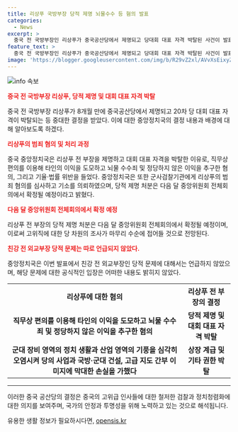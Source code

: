 ```yaml
---
title: 리상푸 국방부장 당적 제명 뇌물수수 등 혐의 발표
categories:
  - News
excerpt: >
  중국 전 국방부장인 리상푸가 중국공산당에서 제명되고 당대회 대표 자격 박탈된 사건이 발표되었다. 리 상푸는 직무를 이용해 부정한 금전을 수수하고 기율을 위반했다는 이유로 제명됐으며, 군사검찰기관에 기소 의뢰되었다. 전임자인 웨이펑허 전 국방부장도 뇌물 수수 등 문제로 당적 제명 처분을 받았다. 이는 중국공산당의 고위직 조사가 마무리되는 조짐으로, 친강 전 외교부장의 문제는 언급되지 않았다.
feature_text: >
  중국 전 국방부장인 리상푸가 중국공산당에서 제명되고 당대회 대표 자격 박탈된 사건이 발표되었다. 리 상푸는 직무를 이용해 부정한 금전을 수수하고 기율을 위반했다는 이유로 제명됐으며, 군사검찰기관에 기소 의뢰되었다. 전임자인 웨이펑허 전 국방부장도 뇌물 수수 등 문제로 당적 제명 처분을 받았다. 이는 중국공산당의 고위직 조사가 마무리되는 조짐으로, 친강 전 외교부장의 문제는 언급되지 않았다.
image: 'https://blogger.googleusercontent.com/img/b/R29vZ2xl/AVvXsEixyZcFfHzMRdzZMjFBmAUKJYCLCGyLL1o632UiGVXcaFdKo_bkvkuCioo0uUKlGfBVcT3P84aROyZIXSBEx3Aw5nCQ3pTgDom1WDC4m8eifvWiAmWEEVb4x6G_l8C0QH225ldMjyaFvpxGEBGNO37VmDTDMHGhJPq73UglMfDca1-0aw/s1600/blogspot.png'
---
```


<p><img src="https://blogger.googleusercontent.com/img/b/R29vZ2xl/AVvXsEixyZcFfHzMRdzZMjFBmAUKJYCLCGyLL1o632UiGVXcaFdKo_bkvkuCioo0uUKlGfBVcT3P84aROyZIXSBEx3Aw5nCQ3pTgDom1WDC4m8eifvWiAmWEEVb4x6G_l8C0QH225ldMjyaFvpxGEBGNO37VmDTDMHGhJPq73UglMfDca1-0aw/s1600/blogspot.png" alt="info 속보" /></p>

<p><b><span style="color: #ee2323;">중국 전 국방부장 리상푸, 당적 제명 및 대회 대표 자격 박탈</span></b></p>

<p data-ke-size="size16">중국 전 국방부장 리상푸가 8개월 만에 중국공산당에서 제명되고 20차 당 대회 대표 자격이 박탈되는 등 중대한 결정을 받았다. 이에 대한 중앙정치국의 결정 내용과 배경에 대해 알아보도록 하겠다.</p>

<p><b><span style="color: #ee2323;">리상푸의 범죄 혐의 및 처리 과정</span></b></p>

<p data-ke-size="size16">중국 중앙정치국은 리상푸 전 부장을 제명하고 대회 대표 자격을 박탈한 이유로, 직무상 편의를 이용해 타인의 이익을 도모하고 뇌물 수수죄 및 정당하지 않은 이익을 추구한 혐의, 그리고 기율·법률 위반을 들었다. 중앙정치국은 또한 군사검찰기관에게 리상푸의 범죄 혐의를 심사하고 기소를 의뢰하였으며, 당적 제명 처분은 다음 달 중앙위원회 전체회의에서 확정될 예정이라고 밝혔다.</p>

<p><b><span style="color: #ee2323;">다음 달 중앙위원회 전체회의에서 확정 예정</span></b></p>

<p data-ke-size="size16">리상푸 전 부장의 당적 제명 처분은 다음 달 중앙위원회 전체회의에서 확정될 예정이며, 이로써 고위직에 대한 당 차원의 조사가 마무리 수순에 접어들 것으로 전망된다.</p>

<p><b><span style="color: #ee2323;">친강 전 외교부장 당적 문제는 따로 언급되지 않았다.</span></b></p>

<p data-ke-size="size16">중앙정치국은 이번 발표에서 친강 전 외교부장인 당적 문제에 대해서는 언급하지 않았으며, 해당 문제에 대한 공식적인 입장은 어떠한 내용도 밝히지 않았다.</p>

<table>
    <tr>
        <th>리상푸에 대한 혐의</th>
        <th>리상푸 전 부장의 결정</th>
    </tr>
    <tr>
        <td style="text-align: center; height: 17px;"><b>직무상 편의를 이용해 타인의 이익을 도모하고 뇌물 수수죄 및 정당하지 않은 이익을 추구한 혐의</b></td>
        <td style="text-align: center; height: 17px;"><b>당적 제명 및 대회 대표 자격 박탈</b></td>
    </tr>
    <tr>
        <td style="text-align: center; height: 17px;"><b>군대 장비 영역의 정치 생활과 산업 영역의 기풍을 심각히 오염시켜 당의 사업과 국방·군대 건설, 고급 지도 간부 이미지에 막대한 손실을 가했다</b></td>
        <td style="text-align: center; height: 17px;"><b>상장 계급 및 기타 권한 박탈</b></td>
    </tr>
</table>

<hr>

<p>이러한 중국 공산당의 결정은 중국의 고위급 인사들에 대한 철저한 검찰과 정치청렴화에 대한 의지를 보여주며, 국가의 안정과 투명성을 위해 노력하고 있는 것으로 해석됩니다.</p>
유용한 생활 정보가 필요하시다면, <a href="https://opensis.kr" rel="dofollow">opensis.kr</a>


